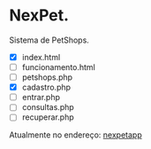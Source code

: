 # NexPet.
Sistema de PetShops.

- [x] index.html
- [ ] funcionamento.html
- [ ] petshops.php
- [x] cadastro.php
- [ ] entrar.php
- [ ] consultas.php
- [ ] recuperar.php

Atualmente no endereço: [nexpetapp](http://nexpetapp.com.br)

